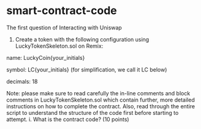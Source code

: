 # smart-contract-code
The first question of Interacting with Uniswap


1. Create a token with the following configuration using LuckyTokenSkeleton.sol on
Remix:

name: LuckyCoin{your_initials}

symbol: LC{your_initials} (for simplification, we call it LC below)

decimals: 18 

Note: please make sure to read carefully the in-line comments and block comments in LuckyTokenSkeleton.sol which contain further, more detailed instructions on how to complete the contract. Also, read through the entire script to understand the structure of the code first before starting to attempt.
i. What is the contract code? (10 points)
